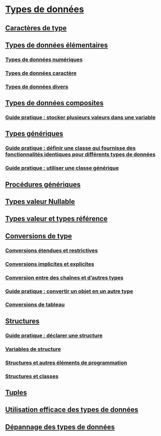 # [Types de données](index.md)
## [Caractères de type](type-characters.md)
## [Types de données élémentaires](elementary-data-types.md)
### [Types de données numériques](numeric-data-types.md)
### [Types de données caractère](character-data-types.md)
### [Types de données divers](miscellaneous-data-types.md)
## [Types de données composites](composite-data-types.md)
### [Guide pratique : stocker plusieurs valeurs dans une variable](how-to-hold-more-than-one-value-in-a-variable.md)
## [Types génériques](generic-types.md)
### [Guide pratique : définir une classe qui fournisse des fonctionnalités identiques pour différents types de données](how-to-define-a-class-that-can-provide-identical-functionality.md)
### [Guide pratique : utiliser une classe générique](how-to-use-a-generic-class.md)
## [Procédures génériques](generic-procedures.md)
## [Types valeur Nullable](nullable-value-types.md)
## [Types valeur et types référence](value-types-and-reference-types.md)
## [Conversions de type](type-conversions.md)
### [Conversions étendues et restrictives](widening-and-narrowing-conversions.md)
### [Conversions implicites et explicites](implicit-and-explicit-conversions.md)
### [Conversion entre des chaînes et d’autres types](conversions-between-strings-and-other-types.md)
### [Guide pratique : convertir un objet en un autre type](how-to-convert-an-object-to-another-type.md)
### [Conversions de tableau](array-conversions.md)
## [Structures](structures.md)
### [Guide pratique : déclarer une structure](how-to-declare-a-structure.md)
### [Variables de structure](structure-variables.md)
### [Structures et autres éléments de programmation](structures-and-other-programming-elements.md)
### [Structures et classes](structures-and-classes.md)
## [Tuples](tuples.md)
## [Utilisation efficace des types de données](efficient-use-of-data-types.md)
## [Dépannage des types de données](troubleshooting-data-types.md)